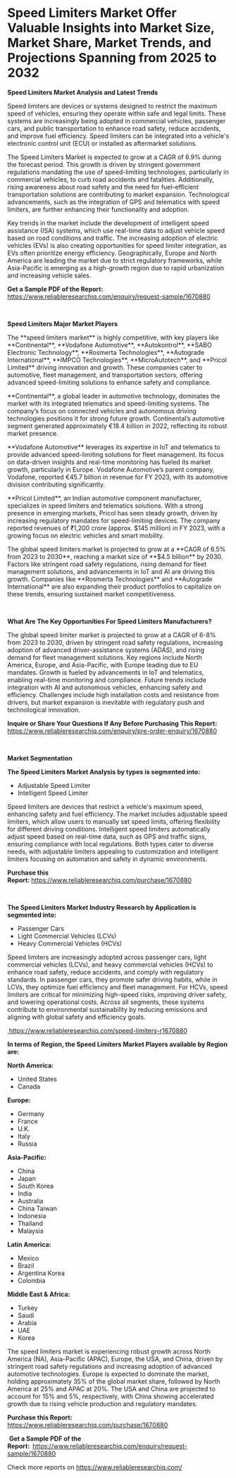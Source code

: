 <p><h1>Speed Limiters Market Offer Valuable Insights into Market Size, Market Share, Market Trends, and Projections Spanning from 2025 to 2032</h1></p><p><strong>Speed Limiters Market Analysis and Latest Trends</strong></p>
<p><p>Speed limiters are devices or systems designed to restrict the maximum speed of vehicles, ensuring they operate within safe and legal limits. These systems are increasingly being adopted in commercial vehicles, passenger cars, and public transportation to enhance road safety, reduce accidents, and improve fuel efficiency. Speed limiters can be integrated into a vehicle's electronic control unit (ECU) or installed as aftermarket solutions.</p><p>The Speed Limiters Market is expected to grow at a CAGR of 6.9% during the forecast period. This growth is driven by stringent government regulations mandating the use of speed-limiting technologies, particularly in commercial vehicles, to curb road accidents and fatalities. Additionally, rising awareness about road safety and the need for fuel-efficient transportation solutions are contributing to market expansion. Technological advancements, such as the integration of GPS and telematics with speed limiters, are further enhancing their functionality and adoption.</p><p>Key trends in the market include the development of intelligent speed assistance (ISA) systems, which use real-time data to adjust vehicle speed based on road conditions and traffic. The increasing adoption of electric vehicles (EVs) is also creating opportunities for speed limiter integration, as EVs often prioritize energy efficiency. Geographically, Europe and North America are leading the market due to strict regulatory frameworks, while Asia-Pacific is emerging as a high-growth region due to rapid urbanization and increasing vehicle sales.</p></p>
<p><strong>Get a Sample PDF of the Report:&nbsp;</strong> <a href="https://www.reliableresearchiq.com/enquiry/request-sample/1670880?utm_campaign=1996&utm_medium=2&utm_source=Github&utm_content=ia&utm_term=22012025&utm_id=speed-limiters">https://www.reliableresearchiq.com/enquiry/request-sample/1670880</a></p>
<p>&nbsp;</p>
<p><strong>Speed Limiters Major Market Players</strong></p>
<p><p>The **speed limiters market** is highly competitive, with key players like **Continental**, **Vodafone Automotive**, **Autokontrol**, **SABO Electronic Technology**, **Rosmerta Technologies**, **Autograde International**, **IMPCO Technologies**, **MicroAutotech**, and **Pricol Limited** driving innovation and growth. These companies cater to automotive, fleet management, and transportation sectors, offering advanced speed-limiting solutions to enhance safety and compliance.</p><p>**Continental**, a global leader in automotive technology, dominates the market with its integrated telematics and speed-limiting systems. The company’s focus on connected vehicles and autonomous driving technologies positions it for strong future growth. Continental’s automotive segment generated approximately €18.4 billion in 2022, reflecting its robust market presence.</p><p>**Vodafone Automotive** leverages its expertise in IoT and telematics to provide advanced speed-limiting solutions for fleet management. Its focus on data-driven insights and real-time monitoring has fueled its market growth, particularly in Europe. Vodafone Automotive’s parent company, Vodafone, reported €45.7 billion in revenue for FY 2023, with its automotive division contributing significantly.</p><p>**Pricol Limited**, an Indian automotive component manufacturer, specializes in speed limiters and telematics solutions. With a strong presence in emerging markets, Pricol has seen steady growth, driven by increasing regulatory mandates for speed-limiting devices. The company reported revenues of ₹1,200 crore (approx. $145 million) in FY 2023, with a growing focus on electric vehicles and smart mobility.</p><p>The global speed limiters market is projected to grow at a **CAGR of 6.5% from 2023 to 2030**, reaching a market size of **$4.5 billion** by 2030. Factors like stringent road safety regulations, rising demand for fleet management solutions, and advancements in IoT and AI are driving this growth. Companies like **Rosmerta Technologies** and **Autograde International** are also expanding their product portfolios to capitalize on these trends, ensuring sustained market competitiveness.</p></p>
<p>&nbsp;</p>
<p><strong>What Are The Key Opportunities For Speed Limiters Manufacturers?</strong></p>
<p><p>The global speed limiter market is projected to grow at a CAGR of 6-8% from 2023 to 2030, driven by stringent road safety regulations, increasing adoption of advanced driver-assistance systems (ADAS), and rising demand for fleet management solutions. Key regions include North America, Europe, and Asia-Pacific, with Europe leading due to EU mandates. Growth is fueled by advancements in IoT and telematics, enabling real-time monitoring and compliance. Future trends include integration with AI and autonomous vehicles, enhancing safety and efficiency. Challenges include high installation costs and resistance from drivers, but market expansion is inevitable with regulatory push and technological innovation.</p></p>
<p><strong>Inquire or Share Your Questions If Any Before Purchasing This Report:</strong> <a href="https://www.reliableresearchiq.com/enquiry/pre-order-enquiry/1670880?utm_campaign=1996&utm_medium=2&utm_source=Github&utm_content=ia&utm_term=22012025&utm_id=speed-limiters">https://www.reliableresearchiq.com/enquiry/pre-order-enquiry/1670880</a></p>
<p>&nbsp;</p>
<p><strong>Market Segmentation</strong></p>
<p><strong>The Speed Limiters Market Analysis by types is segmented into:</strong></p>
<p><ul><li>Adjustable Speed Limiter</li><li>Intelligent Speed Limiter</li></ul></p>
<p><p>Speed limiters are devices that restrict a vehicle's maximum speed, enhancing safety and fuel efficiency. The market includes adjustable speed limiters, which allow users to manually set speed limits, offering flexibility for different driving conditions. Intelligent speed limiters automatically adjust speed based on real-time data, such as GPS and traffic signs, ensuring compliance with local regulations. Both types cater to diverse needs, with adjustable limiters appealing to customization and intelligent limiters focusing on automation and safety in dynamic environments.</p></p>
<p><strong>Purchase this Report:&nbsp;</strong><a href="https://www.reliableresearchiq.com/purchase/1670880?utm_campaign=1996&utm_medium=2&utm_source=Github&utm_content=ia&utm_term=22012025&utm_id=speed-limiters">https://www.reliableresearchiq.com/purchase/1670880</a></p>
<p>&nbsp;</p>
<p><strong>The Speed Limiters Market Industry Research by Application is segmented into:</strong></p>
<p><ul><li>Passenger Cars</li><li>Light Commercial Vehicles (LCVs)</li><li>Heavy Commercial Vehicles (HCVs)</li></ul></p>
<p><p>Speed limiters are increasingly adopted across passenger cars, light commercial vehicles (LCVs), and heavy commercial vehicles (HCVs) to enhance road safety, reduce accidents, and comply with regulatory standards. In passenger cars, they promote safer driving habits, while in LCVs, they optimize fuel efficiency and fleet management. For HCVs, speed limiters are critical for minimizing high-speed risks, improving driver safety, and lowering operational costs. Across all segments, these systems contribute to environmental sustainability by reducing emissions and aligning with global safety and efficiency goals.</p></p>
<p><a href="https://www.reliableresearchiq.com/speed-limiters-r1670880?utm_campaign=1996&utm_medium=2&utm_source=Github&utm_content=ia&utm_term=22012025&utm_id=speed-limiters">&nbsp;https://www.reliableresearchiq.com/speed-limiters-r1670880</a></p>
<p><strong>In terms of Region, the Speed Limiters Market Players available by Region are:</strong></p>
<p>
    <p> <strong> North America: </strong>
        <ul>
            <li>United States</li>
            <li>Canada</li>
        </ul>
        </p> 
    <p> <strong> Europe: </strong>
        <ul>
            <li>Germany</li>
            <li>France</li>
            <li>U.K.</li>
            <li>Italy</li>
            <li>Russia</li>
        </ul>
        </p> 
    <p> <strong> Asia-Pacific: </strong>
        <ul>
            <li>China</li>
            <li>Japan</li>
            <li>South Korea</li>
            <li>India</li>
            <li>Australia</li>
            <li>China Taiwan</li>
            <li>Indonesia</li>
            <li>Thailand</li>
            <li>Malaysia</li>
        </ul>
        </p> 
    <p> <strong> Latin America: </strong>
        <ul>
            <li>Mexico</li>
            <li>Brazil</li>
            <li>Argentina Korea</li>
            <li>Colombia</li>
        </ul>
        </p> 
    <p> <strong> Middle East & Africa: </strong>
        <ul>
            <li>Turkey</li>
            <li>Saudi</li>
            <li>Arabia</li>
            <li>UAE</li>
            <li>Korea</li>
        </ul>
    </p>
    </p>
<p><p>The speed limiters market is experiencing robust growth across North America (NA), Asia-Pacific (APAC), Europe, the USA, and China, driven by stringent road safety regulations and increasing adoption of advanced automotive technologies. Europe is expected to dominate the market, holding approximately 35% of the global market share, followed by North America at 25% and APAC at 20%. The USA and China are projected to account for 15% and 5%, respectively, with China showing accelerated growth due to rising vehicle production and regulatory mandates.</p></p>
<p><strong>Purchase this Report: </strong><a href="https://www.reliableresearchiq.com/purchase/1670880?utm_campaign=1996&utm_medium=2&utm_source=Github&utm_content=ia&utm_term=22012025&utm_id=speed-limiters">https://www.reliableresearchiq.com/purchase/1670880</a></p>
<p>&nbsp;<strong>Get a Sample PDF of the Report:&nbsp;&nbsp;</strong><a href="https://www.reliableresearchiq.com/enquiry/request-sample/1670880?utm_campaign=1996&utm_medium=2&utm_source=Github&utm_content=ia&utm_term=22012025&utm_id=speed-limiters">https://www.reliableresearchiq.com/enquiry/request-sample/1670880</a></p>
<p><strong></strong></p>
<p>Check more reports on <a href="https://www.reliableresearchiq.com/?utm_campaign=1996&utm_medium=2&utm_source=Github&utm_content=ia&utm_term=22012025&utm_id=speed-limiters">https://www.reliableresearchiq.com/</a></p>
